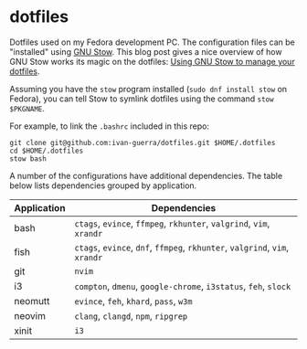 # dotfiles

Dotfiles used on my Fedora development PC. The configuration files can be
"installed" using [GNU Stow][1]. This blog post gives a nice overview of how
GNU Stow works its magic on the dotfiles: [Using GNU Stow to manage your
dotfiles][2].

Assuming you have the `stow` program installed (`sudo dnf install stow` on
Fedora), you can tell Stow to symlink dotfiles using the command 
`stow $PKGNAME`.

For example, to link the `.bashrc` included in this repo:

```
git clone git@github.com:ivan-guerra/dotfiles.git $HOME/.dotfiles
cd $HOME/.dotfiles
stow bash
```

A number of the configurations have additional dependencies. The table below
lists dependencies grouped by application.

| Application | Dependencies                                                                |
|-------------|-----------------------------------------------------------------------------|
| bash        | `ctags`, `evince`, `ffmpeg`, `rkhunter`, `valgrind`, `vim`, `xrandr`        |
| fish        | `ctags`, `evince`, `dnf`, `ffmpeg`, `rkhunter`, `valgrind`, `vim`, `xrandr` |
| git         | `nvim`                                                                      |
| i3          | `compton`, `dmenu`, `google-chrome`, `i3status`, `feh`, `slock`             |
| neomutt     | `evince`, `feh`, `khard`, `pass`, `w3m`                                     |
| neovim      | `clang`, `clangd`, `npm`, `ripgrep`                                         |
| xinit       | `i3`                                                                        |


[1]: https://www.gnu.org/software/stow/
[2]: https://brandon.invergo.net/news/2012-05-26-using-gnu-stow-to-manage-your-dotfiles.html
